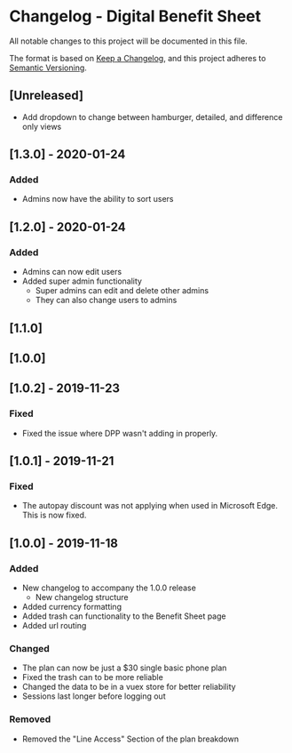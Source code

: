 # Changelog - Digital Benefit Sheet
All notable changes to this project will be documented in this file.

The format is based on [Keep a Changelog](https://keepachangelog.com/en/1.0.0/),
and this project adheres to [Semantic Versioning](https://semver.org/spec/v2.0.0.html).

## [Unreleased]
- Add dropdown to change between hamburger, detailed, and difference only views

## [1.3.0] - 2020-01-24
### Added
- Admins now have the ability to sort users

## [1.2.0] - 2020-01-24
### Added
- Admins can now edit users
- Added super admin functionality
    - Super admins can edit and delete other admins
    - They can also change users to admins

## [1.1.0]

## [1.0.0]

## [1.0.2] - 2019-11-23
### Fixed
- Fixed the issue where DPP wasn't adding in properly.

## [1.0.1] - 2019-11-21
### Fixed
- The autopay discount was not applying when used in Microsoft Edge. This is now fixed.

## [1.0.0] - 2019-11-18
### Added
- New changelog to accompany the 1.0.0 release
    - New changelog structure
- Added currency formatting
- Added trash can functionality to the Benefit Sheet page
- Added url routing

### Changed
- The plan can now be just a $30 single basic phone plan
- Fixed the trash can to be more reliable
- Changed the data to be in a vuex store for better reliability
- Sessions last longer before logging out

### Removed
- Removed the "Line Access" Section of the plan breakdown